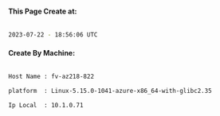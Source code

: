 
   
#### This Page Create at:

```bash

2023-07-22 - 18:56:06 UTC

```

#### Create By Machine:

```bash

Host Name : fv-az218-822

platform  : Linux-5.15.0-1041-azure-x86_64-with-glibc2.35

Ip Local  : 10.1.0.71

```

